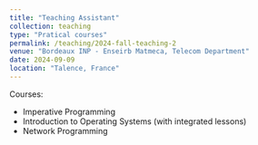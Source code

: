 ```yaml
---
title: "Teaching Assistant"
collection: teaching
type: "Pratical courses"
permalink: /teaching/2024-fall-teaching-2
venue: "Bordeaux INP - Enseirb Matmeca, Telecom Department"
date: 2024-09-09
location: "Talence, France"
---
```


Courses:
* Imperative Programming
* Introduction to Operating Systems (with integrated lessons)
* Network Programming